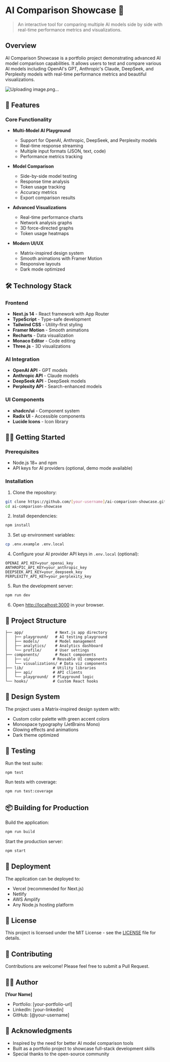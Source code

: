 # AI Comparison Showcase 🤖

> An interactive tool for comparing multiple AI models side by side with real-time performance metrics and visualizations.

## Overview

AI Comparison Showcase is a portfolio project demonstrating advanced AI model comparison capabilities. It allows users to test and compare various AI models including OpenAI's GPT, Anthropic's Claude, DeepSeek, and Perplexity models with real-time performance metrics and beautiful visualizations.

![Uploading image.png…]()


## 🚀 Features

### Core Functionality
- **Multi-Model AI Playground**
  - Support for OpenAI, Anthropic, DeepSeek, and Perplexity models
  - Real-time response streaming
  - Multiple input formats (JSON, text, code)
  - Performance metrics tracking

- **Model Comparison**
  - Side-by-side model testing
  - Response time analysis
  - Token usage tracking
  - Accuracy metrics
  - Export comparison results

- **Advanced Visualizations**
  - Real-time performance charts
  - Network analysis graphs
  - 3D force-directed graphs
  - Token usage heatmaps

- **Modern UI/UX**
  - Matrix-inspired design system
  - Smooth animations with Framer Motion
  - Responsive layouts
  - Dark mode optimized

## 🛠️ Technology Stack

### Frontend
- **Next.js 14** - React framework with App Router
- **TypeScript** - Type-safe development
- **Tailwind CSS** - Utility-first styling
- **Framer Motion** - Smooth animations
- **Recharts** - Data visualization
- **Monaco Editor** - Code editing
- **Three.js** - 3D visualizations

### AI Integration
- **OpenAI API** - GPT models
- **Anthropic API** - Claude models
- **DeepSeek API** - DeepSeek models
- **Perplexity API** - Search-enhanced models

### UI Components
- **shadcn/ui** - Component system
- **Radix UI** - Accessible components
- **Lucide Icons** - Icon library

## 🏃‍♂️ Getting Started

### Prerequisites
- Node.js 18+ and npm
- API keys for AI providers (optional, demo mode available)

### Installation

1. Clone the repository:
```bash
git clone https://github.com/[your-username]/ai-comparison-showcase.git
cd ai-comparison-showcase
```

2. Install dependencies:
```bash
npm install
```

3. Set up environment variables:
```bash
cp .env.example .env.local
```

4. Configure your AI provider API keys in `.env.local` (optional):
```env
OPENAI_API_KEY=your_openai_key
ANTHROPIC_API_KEY=your_anthropic_key
DEEPSEEK_API_KEY=your_deepseek_key
PERPLEXITY_API_KEY=your_perplexity_key
```

5. Run the development server:
```bash
npm run dev
```

6. Open [http://localhost:3000](http://localhost:3000) in your browser.

## 📁 Project Structure

```
├── app/              # Next.js app directory
│   ├── playground/   # AI testing playground
│   ├── models/       # Model management
│   ├── analytics/    # Analytics dashboard
│   └── profile/      # User settings
├── components/       # React components
│   ├── ui/          # Reusable UI components
│   └── visualizations/ # Data viz components
├── lib/             # Utility libraries
│   ├── api/         # API clients
│   └── playground/  # Playground logic
└── hooks/           # Custom React hooks
```

## 🎨 Design System

The project uses a Matrix-inspired design system with:
- Custom color palette with green accent colors
- Monospace typography (JetBrains Mono)
- Glowing effects and animations
- Dark theme optimized

## 🧪 Testing

Run the test suite:
```bash
npm test
```

Run tests with coverage:
```bash
npm run test:coverage
```

## 📦 Building for Production

Build the application:
```bash
npm run build
```

Start the production server:
```bash
npm start
```

## 🚀 Deployment

The application can be deployed to:
- Vercel (recommended for Next.js)
- Netlify
- AWS Amplify
- Any Node.js hosting platform

## 📝 License

This project is licensed under the MIT License - see the [LICENSE](LICENSE) file for details.

## 🤝 Contributing

Contributions are welcome! Please feel free to submit a Pull Request.

## 👨‍💻 Author

**[Your Name]**
- Portfolio: [your-portfolio-url]
- LinkedIn: [your-linkedin]
- GitHub: [@your-username]

## 🙏 Acknowledgments

- Inspired by the need for better AI model comparison tools
- Built as a portfolio project to showcase full-stack development skills
- Special thanks to the open-source community
